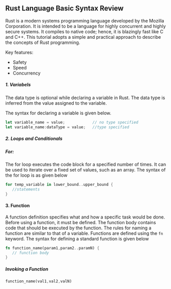 ## Rust Language Basic Syntax Review
Rust is a modern systems programming language developed by the Mozilla Corporation. It is intended to be a language for highly concurrent and highly secure systems. It compiles to native code; hence, it is blazingly fast like C and C++. This tutorial adopts a simple and practical approach to describe the concepts of Rust programming.


Key features:
- Safety
- Speed
- Concurrency


##### 1. Variabels
The data type is optional while declaring a variable in Rust. The data type is inferred from the value assigned to the variable.

The syntax for declaring a variable is given below.
```rust
let variable_name = value;            // no type specified
let variable_name:dataType = value;   //type specified
```

##### 2. Loops and Conditionals

##### For:

The for loop executes the code block for a specified number of times. It can be used to iterate over a fixed set of values, such as an array. The syntax of the for loop is as given below


`````rust
for temp_variable in lower_bound..upper_bound {
   //statements
}
`````

#### 3. Function
A function definition specifies what and how a specific task would be done. Before using a function, it must be defined. The function body contains code that should be executed by the function. The rules for naming a function are similar to that of a variable. Functions are defined using the `fn` keyword. The syntax for defining a standard function is given below

````rust
fn function_name(param1,param2..paramN) {
   // function body
}
````
##### Invoking a Function

````rust
function_name(val1,val2,valN)

````

